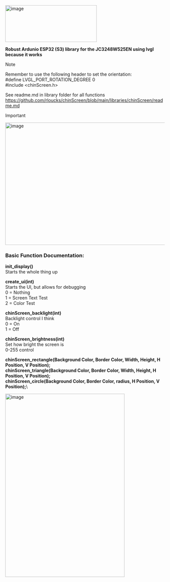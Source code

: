 <img width="289" height="116" alt="image" src="https://github.com/user-attachments/assets/b94c7160-a1c1-4d21-ba04-0b2e1dd884c5" />


**Robust Ardunio ESP32 (S3) library for the JC3248W525EN using lvgl because it works**

> [!NOTE]
> Remember to use the following header to set the orientation:\
> #define LVGL_PORT_ROTATION_DEGREE 0\
> #include <chinScreen.h>
>
> See readme.md in library folder for all functions\
> https://github.com/rloucks/chinScreen/blob/main/libraries/chinScreen/readme.md


> [!IMPORTANT]
> <img width="536" height="386" alt="image" src="https://github.com/user-attachments/assets/e92ab03c-7026-410d-8a15-3082b83bc8dd" />



### Basic Function Documentation:

**init_display()**\
Starts the whole thing up

**create_ui(int)**\
Starts the UI, but allows for debugging\
  0 = Nothing\
  1 = Screen Text Test\
  2 = Color Test

**chinScreen_backlight(int)**\
Backlight control I think\
  0 = On\
  1 = Off
  
**chinScreen_brightness(int)**\
Set how bright the screen is\
  0-255 control

**chinScreen_rectangle(Background Color, Border Color, Width, Height, H Position, V Position);**\
**chinScreen_triangle(Background Color, Border Color, Width, Height, H Position, V Position);**\
**chinScreen_circle(Background Color, Border Color, radius, H Position, V Position);**\

<img width="377" height="578" alt="image" src="https://github.com/user-attachments/assets/6b3b12e1-1b45-4889-90c9-f3209ad7fb33" />

